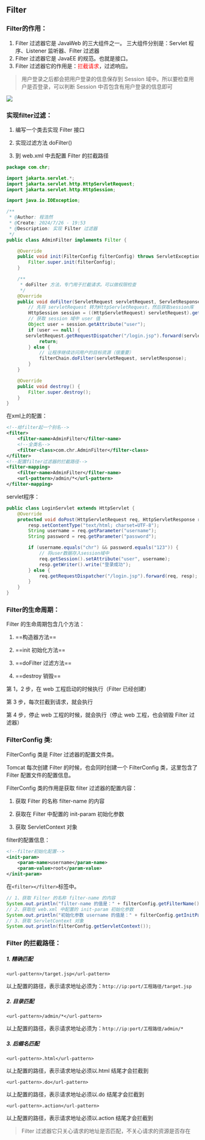 ## Filter

### Filter的作用：

1. Filter 过滤器它是 JavaWeb 的三大组件之一。
   三大组件分别是：Servlet 程序、Listener 监听器、Filter 过滤器
2. Filter 过滤器它是 JavaEE 的规范。也就是接口。
3. Filter 过滤器它的作用是：<font color="red">拦截请求</font>，过滤响应。

> 用户登录之后都会把用户登录的信息保存到 Session 域中。所以要检查用户是否登录，可以判断 Session 中否包含有用户登录的信息即可

![](https://ChengHaoRan666.github.io/picx-images-hosting/JavaWeb/image-20240726195952452.8dwsin7q2w.webp)

### 实现filter过滤：

1. 编写一个类去实现 Filter 接口

2. 实现过滤方法 doFilter()

3. 到 web.xml 中去配置 Filter 的拦截路径

```java
package com.chr;

import jakarta.servlet.*;
import jakarta.servlet.http.HttpServletRequest;
import jakarta.servlet.http.HttpSession;

import java.io.IOException;

/**
 * @Author: 程浩然
 * @Create: 2024/7/26 - 19:53
 * @Description: 实现 Filter 过滤器
 */
public class AdminFilter implements Filter {

    @Override
    public void init(FilterConfig filterConfig) throws ServletException {
        Filter.super.init(filterConfig);
    }

    /**
     * doFilter 方法，专门用于拦截请求。可以做权限检查
     */
    @Override
    public void doFilter(ServletRequest servletRequest, ServletResponse servletResponse, FilterChain filterChain) throws IOException, ServletException {
        // 先将 servletRequest 转为HttpServletRequest，然后获取session库
        HttpSession session = ((HttpServletRequest) servletRequest).getSession();
        // 获取 session 域中 user 值
        Object user = session.getAttribute("user");
        if (user == null) {
       servletRequest.getRequestDispatcher("/login.jsp").forward(servletRequest, servletResponse);
            return;
        } else {
            // 让程序继续访问用户的目标资源（很重要）
            filterChain.doFilter(servletRequest, servletResponse);
        }
    }

    @Override
    public void destroy() {
        Filter.super.destroy();
    }
}
```

在xml上的配置：

```xml
<!--给filter起一个别名-->
<filter>
    <filter-name>AdminFilter</filter-name>
    <!--全类名-->
    <filter-class>com.chr.AdminFilter</filter-class>
</filter>
<!--配置filter过滤器的拦截路径-->
<filter-mapping>
    <filter-name>AdminFilter</filter-name>
    <url-pattern>/admin/*</url-pattern>
</filter-mapping>
```

servlet程序：

```java
public class LoginServlet extends HttpServlet {
    @Override
    protected void doPost(HttpServletRequest req, HttpServletResponse resp) throws ServletException, IOException {
        resp.setContentType("text/html; charset=UTF-8");
        String username = req.getParameter("username");
        String password = req.getParameter("password");

        if (username.equals("chr") && password.equals("123")) {
            // 将user数据存入session域中
            req.getSession().setAttribute("user", username);
            resp.getWriter().write("登录成功");
        } else {
            req.getRequestDispatcher("/login.jsp").forward(req, resp);
        }
    }
}
```



### Filter的生命周期：

Filter 的生命周期包含几个方法：

1. ==构造器方法==

2. ==init 初始化方法==

3. ==doFilter 过滤方法==

4. ==destroy 销毁==



第 1，2 步，在 web 工程启动的时候执行（Filter 已经创建）

第 3 步，每次拦截到请求，就会执行

第 4 步，停止 web 工程的时候，就会执行（停止 web 工程，也会销毁 Filter 过滤器）



### FilterConfig 类:

FilterConfig 类是 Filter 过滤器的配置文件类。

Tomcat 每次创建 Filter 的时候，也会同时创建一个 FilterConfig 类，这里包含了 Filter 配置文件的配置信息。

FilterConfig 类的作用是获取 filter 过滤器的配置内容：

1. 获取 Filter 的名称 filter-name 的内容

2. 获取在 Filter 中配置的 init-param 初始化参数

3. 获取 ServletContext 对象



filter的配置信息：

```xml
<!--filter初始化配置-->
<init-param>
    <param-name>username</param-name>
    <param-value>root</param-value>
</init-param>
```

在`<filter></filter>`标签中。

```java
// 1、获取 Filter 的名称 filter-name 的内容
System.out.println("filter-name 的值是：" + filterConfig.getFilterName());
// 2、获取在 web.xml 中配置的 init-param 初始化参数
System.out.println("初始化参数 username 的值是：" + filterConfig.getInitParameter("username"));
// 3、获取 ServletContext 对象
System.out.println(filterConfig.getServletContext());
```



### Filter 的拦截路径：

##### 1. 精确匹配

`<url-pattern>/target.jsp</url-pattern>`

以上配置的路径，表示请求地址必须为：`http://ip:port/工程路径/target.jsp` 



##### 2. 目录匹配

`<url-pattern>/admin/*</url-pattern>`

以上配置的路径，表示请求地址必须为：`http://ip:port/工程路径/admin/* `



##### 3. 后缀名匹配

`<url-pattern>.html</url-pattern>`

以上配置的路径，表示请求地址必须以.html 结尾才会拦截到

`<url-pattern>.do</url-pattern>`

以上配置的路径，表示请求地址必须以.do 结尾才会拦截到

`<url-pattern>.action</url-pattern>`

以上配置的路径，表示请求地址必须以.action 结尾才会拦截到

> Filter 过滤器它只关心请求的地址是否匹配，不关心请求的资源是否存在

